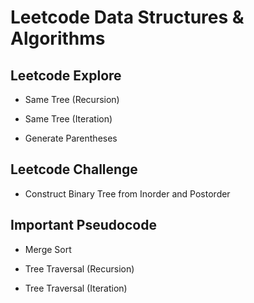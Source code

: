 # Leetcode Data Structures & Algorithms

## Leetcode Explore

- Same Tree (Recursion)

- Same Tree (Iteration)

- Generate Parentheses

## Leetcode Challenge

- Construct Binary Tree from Inorder and Postorder

## Important Pseudocode

- Merge Sort

- Tree Traversal (Recursion)

- Tree Traversal (Iteration)
